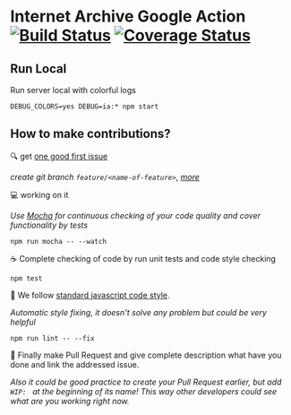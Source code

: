 # Internet Archive Google Action [![Build Status](https://travis-ci.org/internetarchive/internet-archive-google-action.svg?branch=master)](https://travis-ci.org/internetarchive/internet-archive-google-action) [![Coverage Status](https://coveralls.io/repos/github/internetarchive/internet-archive-google-action/badge.svg?branch=master)](https://coveralls.io/github/internetarchive/internet-archive-google-action?branch=master)

## Run Local

Run server local with colorful logs

```
DEBUG_COLORS=yes DEBUG=ia:* npm start
```

## How to make contributions?

:mag: get [one good first issue](https://github.com/internetarchive/internet-archive-google-action/issues?q=is%3Aissue+is%3Aopen+label%3A%22good+first+issue%22)

_create git branch `feature/<name-of-feature>`, [more](http://nvie.com/posts/a-successful-git-branching-model/)_

:computer: working on it

_Use [Mocha](https://mochajs.org/) for continuous checking of
your code quality and cover functionality by tests_

```
npm run mocha -- --watch
```

:coffee: Complete checking of code by run unit tests and code style checking

```
npm test
```

:star2: We follow [standard javascript code style](https://standardjs.com/).

_Automatic style fixing, it doesn't solve any problem but could be very helpful_

```
npm run lint -- --fix
```

:tada: Finally make Pull Request and give complete description what have you done
and link the addressed issue.

_Also it could be good practice to create your Pull Request earlier,
but add `WIP: ` at the beginning of its name! This way other developers
could see what are you working right now._

